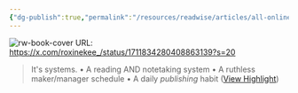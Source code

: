 ```yaml
---
{"dg-publish":true,"permalink":"/resources/readwise/articles/all-online-writers-know-they-need-these-3-systems-to/","tags":["articles","til","writing"]}
---
```


![rw-book-cover](https://pbs.twimg.com/profile_images/1686033916296069120/rPnqtTGT.jpg)
URL: https://x.com/roxinekee_/status/1711834280408863139?s=20

> It's systems.
> • A reading AND notetaking system 
> • A ruthless maker/manager schedule 
> • A daily *publishing* habit ([View Highlight](https://read.readwise.io/read/01hf0acprvkxxm7g8mjnt74yjq))

